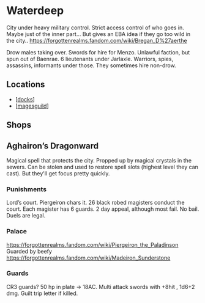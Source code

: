 # Waterdeep
City under heavy military control. Strict access control of who goes in.
Maybe just of the inner part...
But gives an EBA idea if they go too wild in the city..
https://forgottenrealms.fandom.com/wiki/Bregan_D%27aerthe

Drow males taking over. Swords for hire for Menzo. Unlawful faction, but spun out of Baenrae.
6 lieutenants under Jarlaxle. Warriors, spies, assassins, informants under those.
They sometimes hire non-drow.

## Locations
- [[docks]]
- [[magesguild]]

## Shops

## Aghairon’s Dragonward
Magical spell that protects the city.
Propped up by magical crystals in the sewers. Can be stolen and used to restore spell slots (highest level they can cast). But they'll get focus pretty quickly.

### Punishments
Lord’s court. Piergeiron chars it.  26 black robed magisters conduct the court. Each magister has 6 guards. 2 day appeal, although most fail. No bail. Duels are legal.

### Palace
https://forgottenrealms.fandom.com/wiki/Piergeiron_the_Paladinson
Guarded by beefy https://forgottenrealms.fandom.com/wiki/Madeiron_Sunderstone

### Guards
CR3 guards? 50 hp in plate -> 18AC.
Multi attack swords with +8hit , 1d6+2 dmg.
Guilt trip letter if killed.

[//begin]: # "Autogenerated link references for markdown compatibility"
[docks]: docks "Waterdeep Docks"
[magesguild]: magesguild "Mages Guild"
[//end]: # "Autogenerated link references"
